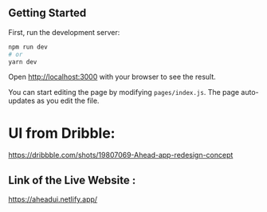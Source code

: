 
## Getting Started

First, run the development server:

```bash
npm run dev
# or
yarn dev
```

Open [http://localhost:3000](http://localhost:3000) with your browser to see the result.

You can start editing the page by modifying `pages/index.js`. The page auto-updates as you edit the file.

# UI from Dribble: 

https://dribbble.com/shots/19807069-Ahead-app-redesign-concept


## Link of the Live Website : 

https://aheadui.netlify.app/

